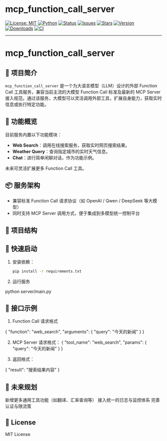 # mcp_function_call_server

[![License: MIT](https://img.shields.io/github/license/hongjiaren/mcp_function_call_server.svg)](https://github.com/hongjiaren/mcp_function_call_server/blob/main/LICENSE)
[![Python](https://img.shields.io/badge/Python-3.8%2B-blue.svg)](https://www.python.org/)
[![Status](https://img.shields.io/badge/status-active-brightgreen.svg)]()
[![Issues](https://img.shields.io/github/issues/hongjiaren/mcp_function_call_server.svg)](https://github.com/hongjiaren/mcp_function_call_server/issues)
[![Stars](https://img.shields.io/github/stars/hongjiaren/mcp_function_call_server.svg?style=social)](https://github.com/hongjiaren/mcp_function_call_server/stargazers)
[![Version](https://img.shields.io/badge/version-1.0.0-orange.svg)]()
[![Downloads](https://img.shields.io/badge/downloads-100%2B-lightgrey.svg)]()
[![CI](https://img.shields.io/badge/build-passing-brightgreen.svg)]()

---
# mcp_function_call_server

## 📖 项目简介

`mcp_function_call_server` 是一个为大语言模型（LLM）设计的外部 Function Call 工具服务，兼容当前主流的大模型 Function Call 标准及最新的 MCP Server 接入规范。通过该服务，大模型可以灵活调用外部工具，扩展自身能力，获取实时信息或执行特定功能。

## 🎯 功能概览

目前服务内置以下功能模块：

- **Web Search**：调用在线搜索服务，获取实时网页搜索结果。
- **Weather Query**：查询指定城市的实时天气信息。
- **Chat**：进行简单闲聊对话，作为功能示例。

未来可灵活扩展更多 Function Call 工具。

## 📦 服务架构

- 兼容标准 Function Call 请求协议（如 OpenAI / Qwen / DeepSeek 等大模型）
- 同时支持 MCP Server 调用方式，便于集成到多模型统一控制平台

## 📂 项目结构




## 🚀 快速启动

1. 安装依赖：
   ```bash
   pip install -r requirements.txt


2. 运行服务

python server/main.py


## 📡 接口示例

1. Function Call 请求格式

{
  "function": "web_search",
  "arguments": {
    "query": "今天的新闻"
  }
}

2. MCP Server 请求格式：
{
  "tool_name": "web_search",
  "params": {
    "query": "今天的新闻"
  }
}

3. 返回格式：

{
  "result": "搜索结果内容"
}

## 📌 未来规划

新增更多通用工具功能（如翻译、汇率查询等）
接入统一的日志与监控体系
完善认证与限流策


## 📄 License

MIT License

